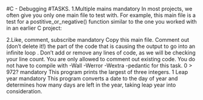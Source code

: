#C - Debugging
#TASKS.
  1.Multiple mains mandatory In most projects, we often give you only one main file to test with. For example, this main file is a test for a postitive_or_negative() function similar to the one you worked with in an earlier C project:

  2.Like, comment, subscribe mandatory Copy this main file. Comment out (don’t delete it!) the part of the code that is causing the output to go into an infinite loop
.
    Don’t add or remove any lines of code, as we will be checking your line count. You are only allowed to comment out existing code. You do not have to compile with -Wall -Werror -Wextra -pedantic for this task.
    0 > 972? mandatory This program prints the largest of three integers.
    1 Leap year mandatory This program converts a date to the day of year and determines how many days are left in the year, taking leap year into consideration.


